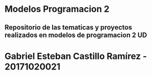 # Modelos Programacion 2
<h2>Repositorio de las tematicas y proyectos realizados en modelos de programacion 2 UD</h2>
<h1>Gabriel Esteban Castillo Ramírez - 20171020021</h1>
